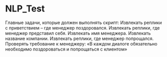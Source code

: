 # NLP_Test
Главные задачи, которые должен выполнять скрипт:
Извлекать реплики с приветствием – где менеджер поздоровался. 
Извлекать реплики, где менеджер представил себя. 
Извлекать имя менеджера. 
Извлекать название компании. 
Извлекать реплики, где менеджер попрощался.
Проверять требование к менеджеру: «В каждом диалоге обязательно необходимо поздороваться и попрощаться с клиентом»
